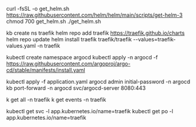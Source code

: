 curl -fsSL -o get_helm.sh https://raw.githubusercontent.com/helm/helm/main/scripts/get-helm-3
chmod 700 get_helm.sh
./get_helm.sh

kb create ns traefik
helm repo add traefik https://traefik.github.io/charts
helm repo update
helm install traefik traefik/traefik --values=traefik-values.yaml -n traefik

kubectl create namespace argocd
kubectl apply -n argocd -f https://raw.githubusercontent.com/argoproj/argo-cd/stable/manifests/install.yaml

kubectl apply -f application.yaml
argocd admin initial-password -n argocd
kb port-forward -n argocd svc/argocd-server 8080:443

k get all -n traefik
k get events -n traefik

kubectl get svc -l app.kubernetes.io/name=traefik
kubectl get po -l app.kubernetes.io/name=traefik



